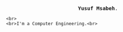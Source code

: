 <p align="center">
  <br>
  <samp>
<b>Yusuf Msabeh</b>.
    
    <br>
    <br>I'm a Computer Engineering.<br>

</samp>

 

</p>

